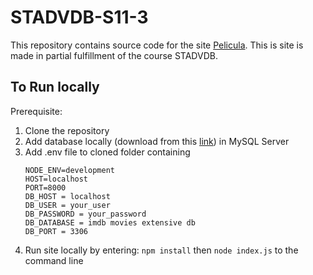 # STADVDB-S11-3

 This repository contains source code for the site [Pelicula](http://pelicula-search.herokuapp.com/).  This is site is made in partial fulfillment of the course STADVDB.


## To Run locally
Prerequisite:
1. Clone the repository
2. Add database locally (download from this [link](https://drive.google.com/file/d/1_r70eO6Tu2CNliaE2wQu0Iebzh03Pmwf/view?usp=sharing)) in MySQL Server
3. Add .env file to cloned folder containing 
      ```
      NODE_ENV=development
      HOST=localhost
      PORT=8000
      DB_HOST = localhost
      DB_USER = your_user
      DB_PASSWORD = your_password
      DB_DATABASE = imdb movies extensive db
      DB_PORT = 3306
 4. Run site locally by entering: ```npm install``` then ```node index.js``` to the command line
